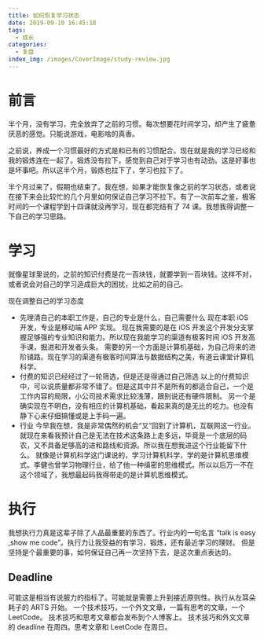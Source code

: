 ```yaml
---
title: 如何恢复学习状态
date: 2019-09-10 16:45:18
tags:
  - 成长
categories:
  - 复盘
index_img: /images/CoverImage/study-review.jpg
---
```


# 前言

半个月，没有学习，完全放弃了之前的习惯。每次想要花时间学习，却产生了疲惫厌恶的感觉。只能说游戏，电影啥的真香。

之前说，养成一个习惯最好的方式是和已有的习惯配合。现在就是我的学习已经和我的锻炼连在一起了。锻炼没有拉下，感觉到自己对于学习也有动劲。这是好事也是坏事吧。所以这半个月，锻炼也拉下了，学习也拉下了。

<!-- more -->

半个月过来了，假期也结束了。我在想，如果才能恢复像之前的学习状态，或者说在接下来会比较忙的几个月里如何保证自己学习不拉下。有了一次前车之鉴，极客时间的一个课程学到十四课就没再学习，现在都完结有了 74 课。我想我得调整一下自己的学习思路。

# 学习

就像星球里说的，之前的知识付费是花一百块钱，就要学到一百块钱。这样不对，或者说会对自己的学习造成巨大的困扰，比如之前的自己。

现在调整自己的学习态度

- 先理清自己的本职工作是，自己的专业是什么，自己需要什么
  现在本职 iOS 开发，专业是移动端 APP 实现。
  现在我需要的是在 iOS 开发这个开发分支掌握足够强的专业知识和能力。所以现在我能学习的渠道有极客时间 iOS 开发高手课，掘进和开发者头条。
  需要的另一个方面是计算机基础，为自己将来的进阶铺路。现在学习的渠道有极客时间算法与数据结构之美，有道云课堂计算机科学。
- 付费的知识已经经过了一轮筛选，但是还是得通过自己筛选
  以上的付费知识中，可以说质量都非常不错了。但是这其中并不是所有的都适合自己，一个是工作内容的局限，小公司技术需求比较浅薄，跟别说还有硬件限制。
  另一个是确实现在不明白，没有相应的计算机基础，看起来真的是无比的吃力。也没有静下心来仔细搞懂或是上手码一遍。
- 行业
  今早我在想，我是非常偶然的机会“又”回到了计算机，互联网这一行业。就现在来看我预计自己是无法在技术这条路上走多远，毕竟是一个底层的码农，又不具备足够高的进和路线和资源。所以我在想我进这个行业能留下什么。
  就像是计算机科学这门课说的，学习计算机科学，学的是计算机思维模式。李健也曾学习物理行业，给了他一种缜密的思维模式。所以以后万一不在这个领域了，我想最起码我得带走的是计算机思维模式。

# 执行

我想执行力真是这辈子除了人品最重要的东西了。行业内的一句名言 “talk is easy ,show me code”。执行力让我受益的有学习，锻炼，还有最近学习的理财。
但是坚持是个最重要的事，如何保证自己再一次坚持下去，是这次重点表达的。

## Deadline

可能这是相当有说服力的指标了。可能就是需要上升到接近原则性。执行从左耳朵耗子的 ARTS 开始。
一个技术技巧，一个外文文章，一篇有思考的文章，一个 LeetCode。
技术技巧和思考文章都会发布到个人博客上。
技术技巧和外文文章的 deadline 在周四。思考文章和 LeetCode 在周日。
